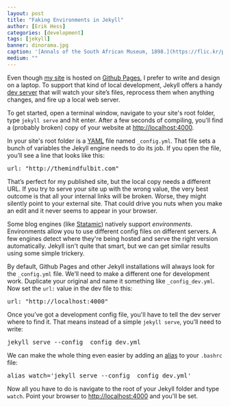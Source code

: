 ```yaml
---
layout: post
title: "Faking Environments in Jekyll"
author: [Erik Hess]
categories: [development]
tags: [jekyll]
banner: dinorama.jpg
caption: '[Annals of the South African Museum, 1898.](https://flic.kr/p/u4kAYH)'
medium: ""
---
```


Even though [my site](http://themindfulbit.com) is hosted on [Github Pages](https://pages.github.com/), I prefer to write and design on a laptop. To support that kind of local development, Jekyll offers a handy [dev server](https://jekyllrb.com/docs/usage/) that will watch your site’s files, reprocess them when anything changes, and fire up a local web server.

To get started, open a terminal window, navigate to your site's root folder, type `jekyll serve` and hit enter. After a few seconds of compiling, you'll find a (probably broken) copy of your website at [http://localhost:4000](http://localhost:4000).

In your site's root folder is a [YAML](https://en.wikipedia.org/wiki/YAML) file named `_config.yml`. That file sets a bunch of variables the Jekyll engine needs to do its job. If you open the file, you’ll see a line that looks like this:

<pre class="prettyprint lang-sh">
url: "http://themindfulbit.com"
</pre>

That’s perfect for my published site, but the local copy needs a different URL. If you try to serve your site up with the wrong value, the very best outcome is that all your internal links will be broken. Worse, they might silently point to your external site. That could drive you nuts when you make an edit and it never seems to appear in your browser.

Some blog engines (like [Statamic](https://v1.statamic.com/learn/advanced-features/environments)) natively support *environments*. Environments allow you to use different config files on different servers. A few engines detect where they're being hosted and serve the right version automatically. Jekyll isn't quite that smart, but we can get similar results using some simple trickery.

By default, Github Pages and other Jekyll installations will always look for the `_config.yml` file. We’ll need to make a different one for development work. Duplicate your original and name it something like `_config_dev.yml`. Now set the `url:` value in the dev file to this:

<pre class="prettyprint lang-sh">
url: "http://localhost:4000"
</pre>

Once you’ve got a development config file, you'll have to tell the dev server where to find it. That means instead of a simple `jekyll serve`, you’ll need to write:

<pre class="prettyprint lang-sh">
jekyll serve --config _config_dev.yml
</pre>

We can make the whole thing even easier by adding an [alias](http://www.linfo.org/alias.html) to your `.bashrc` file:

<pre class="prettyprint lang-sh">
alias watch='jekyll serve --config _config_dev.yml'
</pre>

Now all you have to do is navigate to the root of your Jekyll folder and type `watch`. Point your browser to [http://localhost:4000](http://localhost:4000) and you'll be set.
